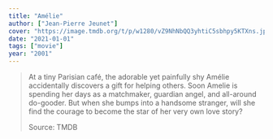 ```yaml
---
title: "Amélie"
author: ["Jean-Pierre Jeunet"]
cover: "https://image.tmdb.org/t/p/w1280/vZ9NhNbQQ3yhtiC5sbhpy5KTXns.jpg"
date: "2021-01-01"
tags: ["movie"]
year: "2001"
---
```


> At a tiny Parisian café, the adorable yet painfully shy Amélie accidentally discovers a gift for helping others. Soon Amelie is spending her days as a matchmaker, guardian angel, and all-around do-gooder. But when she bumps into a handsome stranger, will she find the courage to become the star of her very own love story?
>
> Source: TMDB

